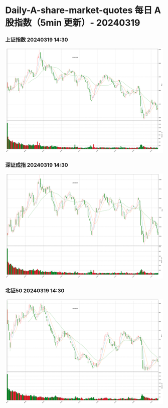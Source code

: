 
# Daily-A-share-market-quotes 每日 A 股指数（5min 更新）- 20240319

### 上证指数 20240319 14:30
![](./fig/2024/3/20240319-sh000001.png)

### 深证成指 20240319 14:30
![](./fig/2024/3/20240319-sz399001.png)

### 北证50 20240319 14:30
![](./fig/2024/3/20240319-bj899050.png)
